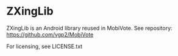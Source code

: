 ZXingLib
==========

ZXingLib is an Android library reused in MobiVote. 
See repository: https://github.com/vgp2/MobiVote

For licensing, see LICENSE.txt